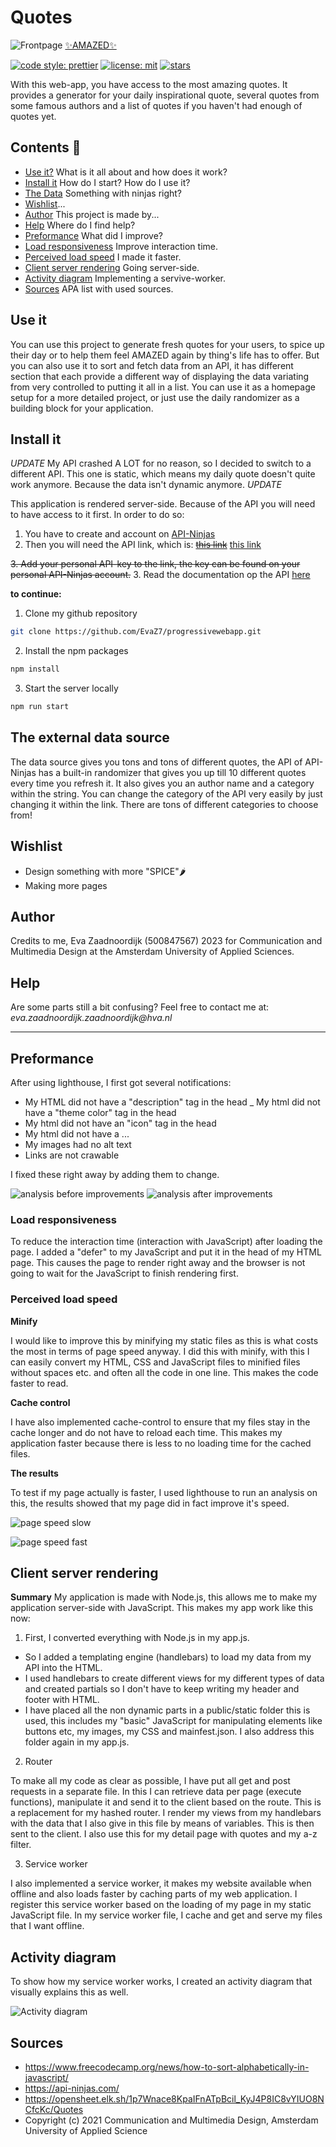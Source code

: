 # Quotes

![Frontpage](https://github.com/EvaZ7/Quotes/blob/4b05094b8fa3c4556e8e3799aaa9f918216d75d5/readmeimg/amazed.png)
[✨AMAZED✨](https://amazed.cyclic.app/)

[![code style: prettier](https://img.shields.io/badge/code_style-prettier-ff69b4.svg?style=flat-square)](https://github.com/prettier/prettier)
[![license: mit](https://img.shields.io/badge/license-MIT-green?style=flat-square)](https://github.com/EvaZ7/Blok-tech/blob/main/LICENSE)
[![stars](https://img.shields.io/badge/stars-0-9cf?style=flat-square)](https://github.com/EvaZ7/Blok-tech/stargazers)

With this web-app, you have access to the most amazing quotes. It provides a generator for your daily inspirational quote, several quotes from some famous authors and a list of quotes if you haven't had enough of quotes yet.

## Contents 📑

- [Use it?](https://github.com/EvaZ7/progressivewebapp#use-it) What is it all about and how does it work?
- [Install it](https://github.com/EvaZ7/progressivewebapp#install-it) How do I start? How do I use it?
- [The Data](https://github.com/EvaZ7/progressivewebapp#the-external-data-source) Something with ninjas right?
- [Wishlist](https://github.com/EvaZ7/progressivewebapp#wishlist)...
- [Author](https://github.com/EvaZ7/progressivewebapp#author) This project is made by...
- [Help](https://github.com/EvaZ7/progressivewebapp#help) Where do I find help?
- [Preformance](https://github.com/EvaZ7/progressivewebapp#preformance) What did I improve?
- [Load responsiveness](https://github.com/EvaZ7/progressivewebapp#load-responsiveness) Improve interaction time.
- [Perceived load speed](https://github.com/EvaZ7/progressivewebapp#perceived-load-speed) I made it faster.
- [Client server rendering](https://github.com/EvaZ7/progressivewebapp#client-server-rendering) Going server-side.
- [Activity diagram](https://github.com/EvaZ7/progressivewebapp#activity-diagram) Implementing a servive-worker.
- [Sources](https://github.com/EvaZ7/progressivewebapp#sources) APA list with used sources.

## Use it

You can use this project to generate fresh quotes for your users, to spice up their day or to help them feel AMAZED again by thing's life has to offer. But you can also use it to sort and fetch data from an API, it has different section that each provide a different way of displaying the data variating from very controlled to putting it all in a list. You can use it as a homepage setup for a more detailed project, or just use the daily randomizer as a building block for your application.

## Install it

*UPDATE*
My API crashed A LOT for no reason, so I decided to switch to a different API. This one is static, which means my daily quote doesn't quite work anymore. Because the data isn't dynamic anymore.
*UPDATE*

This application is rendered server-side. Because of the API you will need to have access to it first. In order to do so:
1. You have to create and account on [API-Ninjas](https://api-ninjas.com/)
2. Then you will need the API link, which is: ~~[this link](https://api.api-ninjas.com/v1/quotes?category=amazing)~~ [this link](https://opensheet.elk.sh/1p7Wnace8KpaIFnATpBcil_KyJ4P8IC8vYIUO8NCfcKc/Quotes)

~~3. Add your personal API-key to the link, the key can be found on your personal API-Ninjas account.~~
3. Read the documentation op the API [here](https://github.com/benborgers/opensheet#readme)

**to continue:**

1. Clone my github repository

```sh
git clone https://github.com/EvaZ7/progressivewebapp.git
```

2. Install the npm packages

```sh
npm install
```

3. Start the server locally

```sh
npm run start
```

## The external data source

The data source gives you tons and tons of different quotes, the API of API-Ninjas has a built-in randomizer that gives you up till 10 different quotes every time you refresh it. It also gives you an author name and a category within the string. You can change the category of the API very easily by just changing it within the link. There are tons of different categories to choose from!

## Wishlist

- Design something with more "SPICE"🌶️
- Making more pages

## Author

Credits to me, Eva Zaadnoordijk (500847567) 2023 for Communication and Multimedia Design at the Amsterdam University of Applied Sciences.

## Help

Are some parts still a bit confusing? Feel free to contact me at:
_eva.zaadnoordijk.zaadnoordijk@hva.nl_

----

## Preformance

After using lighthouse, I first got several notifications:

- My HTML did not have a "description" tag in the head
_ My html did not have a "theme color" tag in the head
- My html did not have an "icon" tag in the head
- My html did not have a <!DOCTYPE html>...
- My images had no alt text
- Links are not crawable

I fixed these right away by adding them to change.

![analysis before improvements](https://github.com/EvaZ7/progressivewebapp/blob/7b37d7be894d830e95508c593f4e2d09f5630bcb/readmeimg/beforeanalysis.png)
![analysis after improvements](https://github.com/EvaZ7/progressivewebapp/blob/7b37d7be894d830e95508c593f4e2d09f5630bcb/readmeimg/afteranalysis.png)

### Load responsiveness

To reduce the interaction time (interaction with JavaScript) after loading the page. I added a "defer" to my JavaScript and put it in the head of my HTML page. This causes the page to render right away and the browser is not going to wait for the JavaScript to finish rendering first.

### Perceived load speed

**Minify**

I would like to improve this by minifying my static files as this is what costs the most in terms of page speed anyway. I did this with minify, with this I can easily convert my HTML, CSS and JavaScript files to minified files without spaces etc. and often all the code in one line. This makes the code faster to read.

**Cache control**

I have also implemented cache-control to ensure that my files stay in the cache longer and do not have to reload each time. This makes my application faster because there is less to no loading time for the cached files.

**The results**

To test if my page actually is faster, I used lighthouse to run an analysis on this, the results showed that my page did in fact improve it's speed.

![page speed slow](https://github.com/EvaZ7/progressivewebapp/blob/7b37d7be894d830e95508c593f4e2d09f5630bcb/readmeimg/pagespeedslow.png)

![page speed fast](https://github.com/EvaZ7/progressivewebapp/blob/7b37d7be894d830e95508c593f4e2d09f5630bcb/readmeimg/pagespeedfast.png)

## Client server rendering

**Summary** My application is made with Node.js, this allows me to make my application server-side with JavaScript. This makes my app work like this now:

1. First, I converted everything with Node.js in my app.js.

- So I added a templating engine (handlebars) to load my data from my API into the HTML.
- I used handlebars to create different views for my different types of data and created partials so I don't have to keep writing my header and footer with HTML.
- I have placed all the non dynamic parts in a public/static folder this is used, this includes my "basic" JavaScript for manipulating elements like buttons etc, my images, my CSS and mainfest.json. I also address this folder again in my app.js.

2. Router

To make all my code as clear as possible, I have put all get and post requests in a separate file. In this I can retrieve data per page (execute functions), manipulate it and send it to the client based on the route. This is a replacement for my hashed router. I render my views from my handlebars with the data that I also give in this file by means of variables. This is then sent to the client. I also use this for my detail page with quotes and my a-z filter.

3. Service worker

I also implemented a service worker, it makes my website available when offline and also loads faster by caching parts of my web application.
I register this service worker based on the loading of my page in my static JavaScript file. In my service worker file, I cache and get and serve my files that I want offline.

## Activity diagram

To show how my service worker works, I created an activity diagram that visually explains this as well.

![Activity diagram](https://github.com/EvaZ7/progressivewebapp/blob/0710bf756b9bfc7166d193afaf7aeb826c7ff1b2/readmeimg/activitydiagram.png)

## Sources

- https://www.freecodecamp.org/news/how-to-sort-alphabetically-in-javascript/
- https://api-ninjas.com/
- https://opensheet.elk.sh/1p7Wnace8KpaIFnATpBcil_KyJ4P8IC8vYIUO8NCfcKc/Quotes
- Copyright (c) 2021 Communication and Multimedia Design, Amsterdam University of Applied Science
